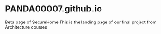 # PANDA00007.github.io
Beta page of SecureHome
This is the landing page of our final project from Architecture courses